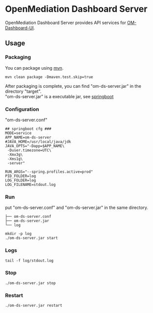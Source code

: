 # OpenMediation Dashboard Server

OpenMediation Dashboard Server provides API services for [OM-Dashboard-UI](https://github.com/AdTiming/OM-Dashboard-UI).  

## Usage

### Packaging

You can package using [mvn](https://maven.apache.org/).

```
mvn clean package -Dmaven.test.skip=true
```

After packaging is complete, you can find "om-ds-server.jar" in the directory "target".  
"om-ds-server.jar" is a executable jar, see [springboot](https://spring.io/projects/spring-boot/)


### Configuration

"om-ds-server.conf"

```shell script
## springboot cfg ###
MODE=service
APP_NAME=om-ds-server
#JAVA_HOME=/usr/local/java/jdk
JAVA_OPTS="-Dapp=$APP_NAME\
 -Duser.timezone=UTC\
 -Xmx3g\
 -Xms1g\
 -server"

RUN_ARGS="--spring.profiles.active=prod"
PID_FOLDER=log
LOG_FOLDER=log
LOG_FILENAME=stdout.log
```

### Run

put "om-ds-server.conf" and "om-ds-server.jar" in the same directory.

```
├── om-ds-server.conf
├── om-ds-server.jar
└── log
```

```shell script
mkdir -p log
./om-ds-server.jar start
```

### Logs

```shell script
tail -f log/stdout.log
```

### Stop

```shell script
./om-ds-server.jar stop
```

### Restart

```shell script
./om-ds-server.jar restart
```


